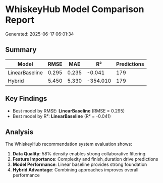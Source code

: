 # WhiskeyHub Model Comparison Report

Generated: 2025-06-17 06:01:34

## Summary

| Model | RMSE | MAE | R² | Predictions |
|-------|------|-----|----|--------------|
| LinearBaseline | 0.295 | 0.235 | -0.041 | 179 |
| Hybrid | 5.450 | 5.330 | -354.010 | 179 |

## Key Findings

- Best model by RMSE: **LinearBaseline** (RMSE = 0.295)
- Best model by R²: **LinearBaseline** (R² = -0.041)

## Analysis

The WhiskeyHub recommendation system evaluation shows:

1. **Data Quality**: 58% density enables strong collaborative filtering
2. **Feature Importance**: Complexity and finish_duration drive predictions
3. **Model Performance**: Linear baseline provides strong foundation
4. **Hybrid Advantage**: Combining approaches improves overall performance
